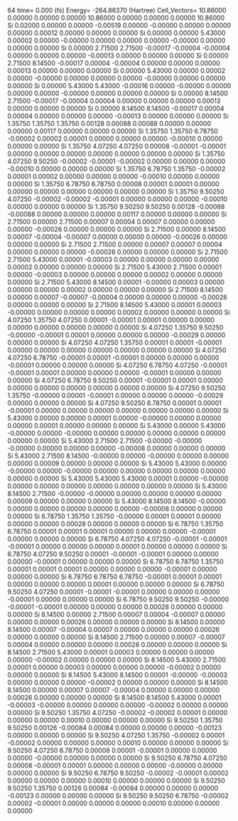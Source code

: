 64 
   time=    0.000 (fs)  Energy= -264.86370 (Hartree) Cell_Vectors= 10.86000  0.00000  0.00000  0.00000 10.86000  0.00000  0.00000  0.00000 10.86000 
  Si    0.02000  0.00000  0.00000  -0.00519  0.00000 -0.00000  0.00000  0.00000  0.00000   0.00012  0.00000  0.00000  0.00000
  Si    0.00000  0.00000  5.43000   0.00002  0.00000 -0.00000  0.00000  0.00000  0.00000  -0.00000  0.00000  0.00000  0.00000
  Si    0.00000  2.71500  2.71500  -0.00017 -0.00004 -0.00004  0.00000  0.00000  0.00000  -0.00013  0.00000  0.00000  0.00000
  Si    0.00000  2.71500  8.14500  -0.00017  0.00004 -0.00004  0.00000  0.00000  0.00000   0.00013  0.00000  0.00000  0.00000
  Si    0.00000  5.43000  0.00000   0.00002  0.00000 -0.00000  0.00000  0.00000  0.00000  -0.00000  0.00000  0.00000  0.00000
  Si    0.00000  5.43000  5.43000  -0.00016  0.00000 -0.00000  0.00000  0.00000  0.00000  -0.00000  0.00000  0.00000  0.00000
  Si    0.00000  8.14500  2.71500  -0.00017 -0.00004  0.00004  0.00000  0.00000  0.00000   0.00013  0.00000  0.00000  0.00000
  Si    0.00000  8.14500  8.14500  -0.00017  0.00004  0.00004  0.00000  0.00000  0.00000  -0.00013  0.00000  0.00000  0.00000
  Si    1.35750  1.35750  1.35750   0.00128  0.00088  0.00088  0.00000  0.00000  0.00000   0.00117  0.00000  0.00000  0.00000
  Si    1.35750  1.35750  6.78750  -0.00002  0.00002  0.00001  0.00000  0.00000  0.00000  -0.00010  0.00000  0.00000  0.00000
  Si    1.35750  4.07250  4.07250   0.00008 -0.00001 -0.00001  0.00000  0.00000  0.00000   0.00000  0.00000  0.00000  0.00000
  Si    1.35750  4.07250  9.50250  -0.00002 -0.00001 -0.00002  0.00000  0.00000  0.00000  -0.00010  0.00000  0.00000  0.00000
  Si    1.35750  6.78750  1.35750  -0.00002  0.00001  0.00002  0.00000  0.00000  0.00000  -0.00010  0.00000  0.00000  0.00000
  Si    1.35750  6.78750  6.78750   0.00008  0.00001  0.00001  0.00000  0.00000  0.00000   0.00000  0.00000  0.00000  0.00000
  Si    1.35750  9.50250  4.07250  -0.00002 -0.00002 -0.00001  0.00000  0.00000  0.00000  -0.00010  0.00000  0.00000  0.00000
  Si    1.35750  9.50250  9.50250   0.00128 -0.00088 -0.00088  0.00000  0.00000  0.00000   0.00117  0.00000  0.00000  0.00000
  Si    2.71500  0.00000  2.71500   0.00007  0.00004  0.00007  0.00000  0.00000  0.00000  -0.00026  0.00000  0.00000  0.00000
  Si    2.71500  0.00000  8.14500   0.00007 -0.00004 -0.00007  0.00000  0.00000  0.00000  -0.00026  0.00000  0.00000  0.00000
  Si    2.71500  2.71500  0.00000   0.00007  0.00007  0.00004  0.00000  0.00000  0.00000  -0.00026  0.00000  0.00000  0.00000
  Si    2.71500  2.71500  5.43000   0.00001 -0.00003  0.00000  0.00000  0.00000  0.00000   0.00002  0.00000  0.00000  0.00000
  Si    2.71500  5.43000  2.71500   0.00001  0.00000 -0.00003  0.00000  0.00000  0.00000   0.00002  0.00000  0.00000  0.00000
  Si    2.71500  5.43000  8.14500   0.00001 -0.00000  0.00003  0.00000  0.00000  0.00000   0.00002  0.00000  0.00000  0.00000
  Si    2.71500  8.14500  0.00000   0.00007 -0.00007 -0.00004  0.00000  0.00000  0.00000  -0.00026  0.00000  0.00000  0.00000
  Si    2.71500  8.14500  5.43000   0.00001  0.00003 -0.00000  0.00000  0.00000  0.00000   0.00002  0.00000  0.00000  0.00000
  Si    4.07250  1.35750  4.07250   0.00001 -0.00001  0.00001  0.00000  0.00000  0.00000   0.00000  0.00000  0.00000  0.00000
  Si    4.07250  1.35750  9.50250  -0.00000 -0.00001  0.00001  0.00000  0.00000  0.00000  -0.00029  0.00000  0.00000  0.00000
  Si    4.07250  4.07250  1.35750   0.00001  0.00001 -0.00001  0.00000  0.00000  0.00000   0.00000  0.00000  0.00000  0.00000
  Si    4.07250  4.07250  6.78750  -0.00001  0.00001 -0.00001  0.00000  0.00000  0.00000  -0.00001  0.00000  0.00000  0.00000
  Si    4.07250  6.78750  4.07250  -0.00001 -0.00001  0.00001  0.00000  0.00000  0.00000  -0.00001  0.00000  0.00000  0.00000
  Si    4.07250  6.78750  9.50250   0.00001 -0.00001  0.00001  0.00000  0.00000  0.00000   0.00000  0.00000  0.00000  0.00000
  Si    4.07250  9.50250  1.35750  -0.00000  0.00001 -0.00001  0.00000  0.00000  0.00000  -0.00029  0.00000  0.00000  0.00000
  Si    4.07250  9.50250  6.78750   0.00001  0.00001 -0.00001  0.00000  0.00000  0.00000   0.00000  0.00000  0.00000  0.00000
  Si    5.43000  0.00000  0.00000   0.00001  0.00000 -0.00000  0.00000  0.00000  0.00000   0.00001  0.00000  0.00000  0.00000
  Si    5.43000  0.00000  5.43000  -0.00000  0.00000 -0.00000  0.00000  0.00000  0.00000   0.00000  0.00000  0.00000  0.00000
  Si    5.43000  2.71500  2.71500  -0.00000 -0.00000 -0.00000  0.00000  0.00000  0.00000  -0.00008  0.00000  0.00000  0.00000
  Si    5.43000  2.71500  8.14500  -0.00000  0.00000 -0.00000  0.00000  0.00000  0.00000   0.00009  0.00000  0.00000  0.00000
  Si    5.43000  5.43000  0.00000  -0.00000  0.00000 -0.00000  0.00000  0.00000  0.00000   0.00000  0.00000  0.00000  0.00000
  Si    5.43000  5.43000  5.43000   0.00001  0.00000 -0.00000  0.00000  0.00000  0.00000   0.00000  0.00000  0.00000  0.00000
  Si    5.43000  8.14500  2.71500  -0.00000 -0.00000  0.00000  0.00000  0.00000  0.00000   0.00009  0.00000  0.00000  0.00000
  Si    5.43000  8.14500  8.14500  -0.00000  0.00000  0.00000  0.00000  0.00000  0.00000  -0.00008  0.00000  0.00000  0.00000
  Si    6.78750  1.35750  1.35750  -0.00000  0.00001  0.00001  0.00000  0.00000  0.00000   0.00028  0.00000  0.00000  0.00000
  Si    6.78750  1.35750  6.78750   0.00001  0.00001  0.00001  0.00000  0.00000  0.00000  -0.00001  0.00000  0.00000  0.00000
  Si    6.78750  4.07250  4.07250  -0.00001 -0.00001 -0.00001  0.00000  0.00000  0.00000   0.00001  0.00000  0.00000  0.00000
  Si    6.78750  4.07250  9.50250   0.00001 -0.00001 -0.00001  0.00000  0.00000  0.00000  -0.00001  0.00000  0.00000  0.00000
  Si    6.78750  6.78750  1.35750   0.00001  0.00001  0.00001  0.00000  0.00000  0.00000  -0.00001  0.00000  0.00000  0.00000
  Si    6.78750  6.78750  6.78750  -0.00001  0.00001  0.00001  0.00000  0.00000  0.00000   0.00001  0.00000  0.00000  0.00000
  Si    6.78750  9.50250  4.07250   0.00001 -0.00001 -0.00001  0.00000  0.00000  0.00000  -0.00001  0.00000  0.00000  0.00000
  Si    6.78750  9.50250  9.50250  -0.00000 -0.00001 -0.00001  0.00000  0.00000  0.00000   0.00028  0.00000  0.00000  0.00000
  Si    8.14500  0.00000  2.71500   0.00007  0.00004 -0.00007  0.00000  0.00000  0.00000   0.00026  0.00000  0.00000  0.00000
  Si    8.14500  0.00000  8.14500   0.00007 -0.00004  0.00007  0.00000  0.00000  0.00000   0.00026  0.00000  0.00000  0.00000
  Si    8.14500  2.71500  0.00000   0.00007 -0.00007  0.00004  0.00000  0.00000  0.00000   0.00026  0.00000  0.00000  0.00000
  Si    8.14500  2.71500  5.43000   0.00001  0.00003  0.00000  0.00000  0.00000  0.00000  -0.00002  0.00000  0.00000  0.00000
  Si    8.14500  5.43000  2.71500   0.00001  0.00000  0.00003  0.00000  0.00000  0.00000  -0.00002  0.00000  0.00000  0.00000
  Si    8.14500  5.43000  8.14500   0.00001 -0.00000 -0.00003  0.00000  0.00000  0.00000  -0.00002  0.00000  0.00000  0.00000
  Si    8.14500  8.14500  0.00000   0.00007  0.00007 -0.00004  0.00000  0.00000  0.00000   0.00026  0.00000  0.00000  0.00000
  Si    8.14500  8.14500  5.43000   0.00001 -0.00003 -0.00000  0.00000  0.00000  0.00000  -0.00002  0.00000  0.00000  0.00000
  Si    9.50250  1.35750  4.07250  -0.00002 -0.00002  0.00001  0.00000  0.00000  0.00000   0.00010  0.00000  0.00000  0.00000
  Si    9.50250  1.35750  9.50250   0.00126 -0.00084  0.00084  0.00000  0.00000  0.00000  -0.00123  0.00000  0.00000  0.00000
  Si    9.50250  4.07250  1.35750  -0.00002  0.00001 -0.00002  0.00000  0.00000  0.00000   0.00010  0.00000  0.00000  0.00000
  Si    9.50250  4.07250  6.78750   0.00008  0.00001 -0.00001  0.00000  0.00000  0.00000  -0.00000  0.00000  0.00000  0.00000
  Si    9.50250  6.78750  4.07250   0.00008 -0.00001  0.00001  0.00000  0.00000  0.00000  -0.00000  0.00000  0.00000  0.00000
  Si    9.50250  6.78750  9.50250  -0.00002 -0.00001  0.00002  0.00000  0.00000  0.00000   0.00010  0.00000  0.00000  0.00000
  Si    9.50250  9.50250  1.35750   0.00126  0.00084 -0.00084  0.00000  0.00000  0.00000  -0.00123  0.00000  0.00000  0.00000
  Si    9.50250  9.50250  6.78750  -0.00002  0.00002 -0.00001  0.00000  0.00000  0.00000   0.00010  0.00000  0.00000  0.00000
